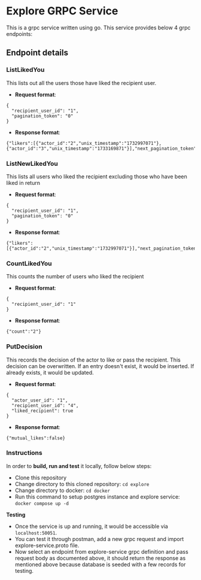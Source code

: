 # Explore GRPC Service

This is a grpc service written using go. This service provides below 4 grpc endpoints:

## Endpoint details

### ListLikedYou
This lists out all the users those have liked the recipient user.
- **Request format**: 
```
{
  "recipient_user_id": "1",
  "pagination_token": "0"
}
```
- **Response format**:
```
{"likers":[{"actor_id":"2","unix_timestamp":"1732997071"},{"actor_id":"3","unix_timestamp":"1733169871"}],"next_pagination_token":""}
```

### ListNewLikedYou
This lists all users who liked the recipient excluding those who have been liked in return
- **Request format**: 
```
{
  "recipient_user_id": "1",
  "pagination_token": "0"
}
```
- **Response format**:
```
{"likers":[{"actor_id":"2","unix_timestamp":"1732997071"}],"next_pagination_token":""}
```

### CountLikedYou
This counts the number of users who liked the recipient
- **Request format**: 
```
{
  "recipient_user_id": "1"
}
```
- **Response format**:
```
{"count":"2"}
```

### PutDecision
This records the decision of the actor to like or pass the recipient. This decision can be overwritten. If an entry doesn't exist, it would be inserted. If already exists, it would be updated.
- **Request format**: 
```
{
  "actor_user_id": "1",
  "recipient_user_id": "4",
  "liked_recipient": true
}
```
- **Response format**:
```
{"mutual_likes":false}
```

### Instructions
In order to **build, run and test** it locally, follow below steps: 
- Clone this repository
- Change directory to this cloned repository: `cd explore`
- Change directory to docker: `cd docker`
- Run this command to setup postgres instance and explore service: `docker compose up -d`

**Testing**
- Once the service is up and running, it would be accessible via `localhost:50051`.
- You can test it through postman, add a new grpc request and import explore-service.proto file.
- Now select an endpoint from explore-service grpc definition and pass request body as documented above, it should return the response as mentioned above because database is seeded with a few records for testing.